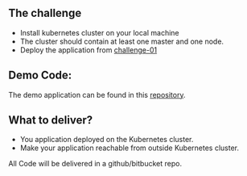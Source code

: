 ## The challenge

- Install kubernetes cluster on your local machine 
- The cluster should contain at least one master and one node.
- Deploy the application from [challenge-01]

[challenge-01]: /challenge-01.md


## Demo Code:

The demo application can be found in this [repository](https://github.com/MohamedMSaeed/DevOps-Challenge-Demo-Code).


## What to deliver?

- You application deployed on the Kubernetes cluster.
- Make your application reachable from outside Kubernetes cluster.

All Code will be delivered in a github/bitbucket repo.


